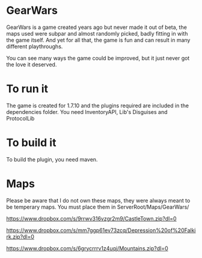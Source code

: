 # GearWars

GearWars is a game created years ago but never made it out of beta, the maps used were subpar and almost randomly picked, badly fitting in with the game itself. And yet for all that, the game is fun and can result in many different playthroughs.

You can see many ways the game could be improved, but it just never got the love it deserved.

# To run it

The game is created for 1.7.10 and the plugins required are included in the dependencies folder.
You need InventoryAPI, Lib's Disguises and ProtocolLib

# To build it

To build the plugin, you need maven.

# Maps

Please be aware that I do not own these maps, they were always meant to be temperary maps.
You must place them in ServerRoot/Maps/GearWars/

https://www.dropbox.com/s/9rrwv316vzgr2m9/CastleTown.zip?dl=0

https://www.dropbox.com/s/mm7ggp61ev73zcq/Depression%20of%20Falkirk.zip?dl=0

https://www.dropbox.com/s/6grycrrrv1z4uqj/Mountains.zip?dl=0
